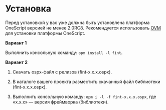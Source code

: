 # Установка

Перед установкой у вас уже должна быть установлена платформа OneScript версией не менее 2.0RC8. Рекомендуется использовать [OVM](https://github.com/oscript-library/ovm) для установки платформы OneScript.

**Вариант 1**

Выполнить консольную команду: `opm install -l fint`.

**Вариант 2**

1. Скачать ospx-файл с релизов (fint-x.x.x.ospx).

2. В каталоге вашего проекта разместить скачанный файл библиотеки (fint-x.x.x.ospx).

3. Выполнить консольную команду: `opm i -l -f fint-x.x.x.ospx`, где «x.x.x» — версия фреймворка (библиотеки).